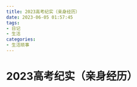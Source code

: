 ```yaml
---
title: 2023高考纪实（亲身经历）
date: 2023-06-05 01:57:45
tags: 
- 日记
- 生活
categories: 
- 生活琐事
---
```

# 2023高考纪实（亲身经历）
